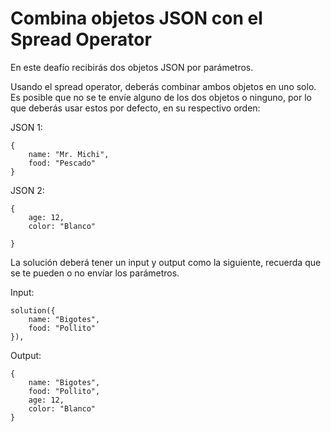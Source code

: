 # Combina objetos JSON con el Spread Operator

En este deafío recibirás dos objetos JSON por parámetros.

Usando el spread operator, deberás combinar ambos objetos en uno solo. Es posible que no se te envíe alguno de los dos objetos o ninguno, por lo que deberás usar estos por defecto, en su respectivo orden:

JSON 1:
```
{
    name: "Mr. Michi",
    food: "Pescado"
}
```

JSON 2:
```
{
    age: 12,
    color: "Blanco"

}
```

La solución deberá tener un input y output como la siguiente, recuerda que se te pueden o no envíar los parámetros.

Input:
```
solution({
    name: "Bigotes",
    food: "Pollito"
}),
```

Output:
```
{
    name: "Bigotes",
    food: "Pollito",
    age: 12,
    color: "Blanco"
}
```
